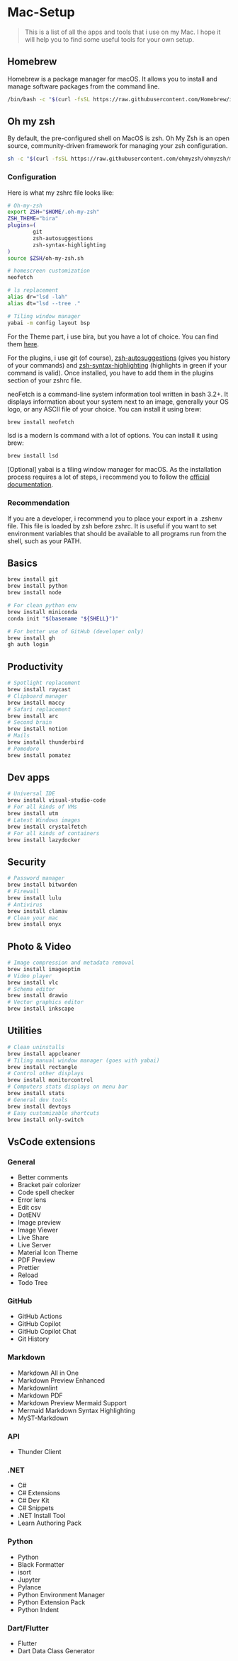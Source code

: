 # Mac-Setup

> This is a list of all the apps and tools that i use on my Mac. I hope it will help you to find some useful tools for your own setup.

## Homebrew

Homebrew is a package manager for macOS. It allows you to install and manage software packages from the command line.

```bash
/bin/bash -c "$(curl -fsSL https://raw.githubusercontent.com/Homebrew/install/HEAD/install.sh)"
```

## Oh my zsh

By default, the pre-configured shell on MacOS is zsh. Oh My Zsh is an open source, community-driven framework for managing your zsh configuration.

```bash
sh -c "$(curl -fsSL https://raw.githubusercontent.com/ohmyzsh/ohmyzsh/master/tools/install.sh)"
```

### Configuration

Here is what my zshrc file looks like:

```bash
# Oh-my-zsh
export ZSH="$HOME/.oh-my-zsh"
ZSH_THEME="bira"
plugins=(
        git
        zsh-autosuggestions
        zsh-syntax-highlighting
)
source $ZSH/oh-my-zsh.sh

# homescreen customization
neofetch

# ls replacement
alias dr="lsd -lah"
alias dt="lsd --tree ."

# Tiling window manager
yabai -m config layout bsp
```

For the Theme part, i use bira, but you have a lot of choice. You can find them [here](https://github.com/ohmyzsh/ohmyzsh/wiki/Themes).

For the plugins, i use git (of course), [zsh-autosuggestions](https://github.com/zsh-users/zsh-autosuggestions/blob/master/INSTALL.md#oh-my-zsh) (gives you history of your commands) and [zsh-syntax-highlighting](https://github.com/zsh-users/zsh-syntax-highlighting/blob/master/INSTALL.md#oh-my-zsh) (highlights in green if your command is valid). Once installed, you have to add them in the plugins section of your zshrc file.

neoFetch is a command-line system information tool written in bash 3.2+. It displays information about your system next to an image, generally your OS logo, or any ASCII file of your choice. You can install it using brew:

```bash
brew install neofetch
```

lsd is a modern ls command with a lot of options. You can install it using brew:

```bash
brew install lsd
```

[Optional] yabai is a tiling window manager for macOS. As the installation process requires a lot of steps, i recommend you to follow the [official documentation](https://github.com/koekeishiya/yabai/wiki/Installing-yabai-(latest-release)#updating-to-the-latest-release).

### Recommendation

If you are a developer, i recommend you to place your export in a .zshenv file. This file is loaded by zsh before zshrc. It is useful if you want to set environment variables that should be available to all programs run from the shell, such as your PATH.

## Basics

```bash
brew install git
brew install python
brew install node

# For clean python env
brew install miniconda
conda init "$(basename "${SHELL}")"

# For better use of GitHub (developer only)
brew install gh
gh auth login
```

## Productivity

```bash
# Spotlight replacement
brew install raycast
# Clipboard manager
brew install maccy
# Safari replacement
brew install arc
# Second brain
brew install notion
# Mails
brew install thunderbird
# Pomodoro
brew install pomatez
```

## Dev apps

```bash
# Universal IDE
brew install visual-studio-code
# For all kinds of VMs
brew install utm
# Latest Windows images
brew install crystalfetch
# For all kinds of containers
brew install lazydocker
```

## Security

```bash
# Password manager
brew install bitwarden
# Firewall
brew install lulu
# Antivirus
brew install clamav
# Clean your mac
brew install onyx
```

## Photo & Video

```bash
# Image compression and metadata removal
brew install imageoptim
# Video player
brew install vlc
# Schema editor
brew install drawio
# Vector graphics editor
brew install inkscape
```

## Utilities

```bash
# Clean uninstalls
brew install appcleaner
# Tiling manual window manager (goes with yabai)
brew install rectangle
# Control other displays
brew install monitorcontrol
# Computers stats displays on menu bar
brew install stats
# General dev tools
brew install devtoys
# Easy customizable shortcuts
brew install only-switch
```

## VsCode extensions

### General

- Better comments
- Bracket pair colorizer
- Code spell checker
- Error lens
- Edit csv
- DotENV
- Image preview
- Image Viewer
- Live Share
- Live Server
- Material Icon Theme
- PDF Preview
- Prettier
- Reload
- Todo Tree

### GitHub

- GitHub Actions
- GitHub Copilot
- GitHub Copilot Chat
- Git History
  
### Markdown

- Markdown All in One
- Markdown Preview Enhanced
- Markdownlint
- Markdown PDF
- Markdown Preview Mermaid Support
- Mermaid Markdown Syntax Highlighting
- MyST-Markdown

### API

- Thunder Client

### .NET

- C#
- C# Extensions
- C# Dev Kit
- C# Snippets
- .NET Install Tool
- Learn Authoring Pack

### Python

- Python
- Black Formatter
- isort
- Jupyter
- Pylance
- Python Environment Manager
- Python Extension Pack
- Python Indent

### Dart/Flutter

- Flutter
- Dart Data Class Generator
